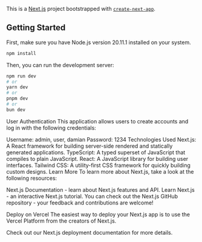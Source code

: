 This is a [Next.js](https://nextjs.org/) project bootstrapped with [`create-next-app`](https://github.com/vercel/next.js/tree/canary/packages/create-next-app).

## Getting Started

First, make sure you have Node.js version 20.11.1 installed on your system.

```bash
npm install
```

Then, you can run the development server:

```bash
npm run dev
# or
yarn dev
# or
pnpm dev
# or
bun dev
```

User Authentication
This application allows users to create accounts and log in with the following credentials:

Username: admin, user, damian
Password: 1234
Technologies Used
Next.js: A React framework for building server-side rendered and statically generated applications.
TypeScript: A typed superset of JavaScript that compiles to plain JavaScript.
React: A JavaScript library for building user interfaces.
Tailwind CSS: A utility-first CSS framework for quickly building custom designs.
Learn More
To learn more about Next.js, take a look at the following resources:

Next.js Documentation - learn about Next.js features and API.
Learn Next.js - an interactive Next.js tutorial.
You can check out the Next.js GitHub repository - your feedback and contributions are welcome!

Deploy on Vercel
The easiest way to deploy your Next.js app is to use the Vercel Platform from the creators of Next.js.

Check out our Next.js deployment documentation for more details.
